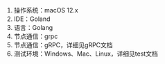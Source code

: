 1. 操作系统：macOS 12.x
2. IDE：Goland
3. 语言：Golang
4. 节点通信：grpc
5. 节点通信：gRPC，详细见gRPC文档
6. 测试环境：Windows、Mac、Linux，详细见test文档